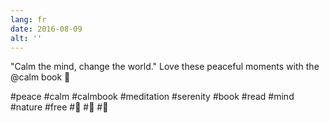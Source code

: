 ```yaml
---
lang: fr
date: 2016-08-09
alt: ''
---
```


"Calm the mind, change the world." Love these peaceful moments with the @calm book 📘

#peace #calm #calmbook #meditation #serenity #book #read #mind #nature #free #📘 #📙 #📗
